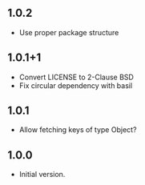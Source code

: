 ## 1.0.2

* Use proper package structure

## 1.0.1+1

* Convert LICENSE to 2-Clause BSD
* Fix circular dependency with basil

## 1.0.1

* Allow fetching keys of type Object?

## 1.0.0

* Initial version.
